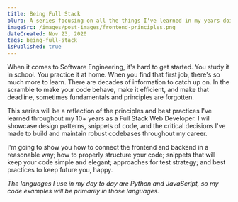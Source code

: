 ```yaml
---
title: Being Full Stack
blurb: A series focusing on all the things I've learned in my years doing full-stack web development.
imageSrc: /images/post-images/frontend-principles.png
dateCreated: Nov 23, 2020
tags: being-full-stack
isPublished: true
---
```


When it comes to Software Engineering, it's hard to get started. You study it in school. You practice it at home. When you find that first job, there's so much more to learn. There are decades of information to catch up on. In the scramble to make your code behave, make it efficient, and make that deadline, sometimes fundamentals and principles are forgotten.

This series will be a reflection of the principles and best practices I've learned throughout my 10+ years as a Full Stack Web Developer. I will showcase design patterns, snippets of code, and the critical decisions I've made to build and maintain robust codebases throughout my career.

I'm going to show you how to connect the frontend and backend in a reasonable way; how to properly structure your code; snippets that will keep your code simple and elegant; approaches for test strategy; and best practices to keep future you, happy.

*The languages I use in my day to day are Python and JavaScript, so my code examples will be primarily in those languages.*
